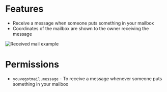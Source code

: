 # Features
* Receive a message when someone puts something in your mailbox
* Coordinates of the mailbox are shown to the owner receiving the message

![Received mail example](https://i.imgur.com/8RYoqXF.pnghttp://)

# Permissions
* `youvegotmail.message` - To receive a message whenever someone puts something in your mailbox